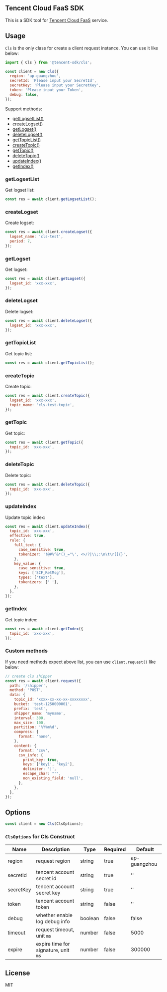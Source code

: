 ## Tencent Cloud FaaS SDK

This is a SDK tool for [Tencent Cloud FaaS](https://console.cloud.tencent.com/scf) service.

## Usage

`Cls` is the only class for create a client request instance.
You can use it like below:

```js
import { Cls } from '@tencent-sdk/cls';

const client = new Cls({
  region: 'ap-guangzhou',
  secretId: 'Please input your SecretId',
  secretKey: 'Please input your SecretKey',
  token: 'Please input your Token',
  debug: false,
});
```

Support methods:

- [getLogsetList()](#getLogsetList)
- [createLogset()](#createLogset)
- [getLogset()](#getLogset)
- [deleteLogset()](#deleteLogset)
- [getTopicList()](#getTopicList)
- [createTopic()](#createTopic)
- [getTopic()](#getTopic)
- [deleteTopic()](#deleteTopic)
- [updateIndex()](#updateIndex)
- [getIndex()](#getIndex)

### getLogsetList

Get logset list:

```js
const res = await client.getLogsetList();
```

### createLogset

Create logset:

```js
const res = await client.createLogset({
  logset_name: 'cls-test',
  period: 7,
});
```

### getLogset

Get logset:

```js
const res = await client.getLogset({
  logset_id: 'xxx-xxx',
});
```

### deleteLogset

Delete logset:

```js
const res = await client.deleteLogset({
  logset_id: 'xxx-xxx',
});
```

### getTopicList

Get topic list:

```js
const res = await client.getTopicList();
```

### createTopic

Create topic:

```js
const res = await client.createTopic({
  logset_id: 'xxx-xxx',
  topic_name: 'cls-test-topic',
});
```

### getTopic

Get topic:

```js
const res = await client.getTopic({
  topic_id: 'xxx-xxx',
});
```

### deleteTopic

Delete topic:

```js
const res = await client.deleteTopic({
  topic_id: 'xxx-xxx',
});
```

### updateIndex

Update topic index:

```js
const res = await client.updateIndex({
  topic_id: 'xxx-xxx',
  effective: true,
  rule: {
    full_text: {
      case_sensitive: true,
      tokenizer: '!@#%^&*()_="\', <>/?|\\;:\n\t\r[]{}',
    },
    key_value: {
      case_sensitive: true,
      keys: ['SCF_RetMsg'],
      types: ['text'],
      tokenizers: [' '],
    },
  },
});
```

### getIndex

Get topic index:

```js
const res = await client.getIndex({
  topic_id: 'xxx-xxx',
});
```

### Custom methods

If you need methods expect above list, you can use `client.request()` like below:

```js
// create cls shipper
const res = await client.request({
  path: '/shipper',
  method: 'POST',
  data: {
    topic_id: 'xxxx-xx-xx-xx-xxxxxxxx',
    bucket: 'test-1250000001',
    prefix: 'test',
    shipper_name: 'myname',
    interval: 300,
    max_size: 100,
    partition: '%Y%m%d',
    compress: {
      format: 'none',
    },
    content: {
      format: 'csv',
      csv_info: {
        print_key: true,
        keys: ['key1', 'key2'],
        delimiter: '|',
        escape_char: "'",
        non_existing_field: 'null',
      },
    },
  },
});
```

## Options

```js
const client = new Cls(ClsOptions);
```

### `ClsOptions` for Cls Construct

| Name      | Description                          | Type    | Required | Default      |
| --------- | ------------------------------------ | ------- | -------- | ------------ |
| region    | request region                       | string  | true     | ap-guangzhou |
| secretId  | tencent account secret id            | string  | true     | ''           |
| secretKey | tencent account secret key           | string  | true     | ''           |
| token     | tencent account token                | string  | false    | ''           |
| debug     | whether enable log debug info        | boolean | false    | false        |
| timeout   | request timeout, unit `ms`           | number  | false    | 5000         |
| expire    | expire time for signature, unit `ms` | number  | false    | 300000       |

## License

MIT
